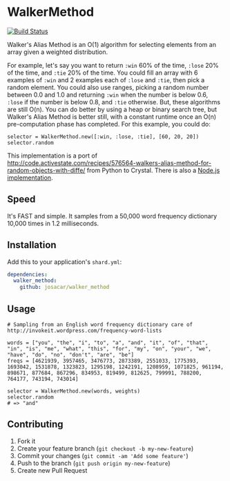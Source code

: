 # WalkerMethod

[![Build Status](https://travis-ci.org/josacar/walker_method.svg?branch=master)](https://travis-ci.org/josacar/walker_method)

Walker's Alias Method is an O(1) algorithm for selecting elements from an array given a weighted distribution.

For example, let's say you want to return `:win` 60% of the time, `:lose` 20% of the time, and `:tie` 20% of the time.  You could fill an array with
6 examples of `:win` and 2 examples each of `:lose` and `:tie`, then pick a random element.  You could also use ranges, picking a random number
between 0.0 and 1.0 and returning `:win` when the number is below 0.6, `:lose` if the number is below 0.8, and `:tie` otherwise.  But, these algorithms are still O(n).
You can do better by using a heap or binary search tree, but Walker's Alias Method is better still, with a constant runtime once an O(n)
pre-computation phase has completed.  For this example, you could do:

    selector = WalkerMethod.new([:win, :lose, :tie], [60, 20, 20])
    selector.random

This implementation is a port of http://code.activestate.com/recipes/576564-walkers-alias-method-for-random-objects-with-diffe/ from Python to Crystal.  There is also a [Node.js implementation](https://github.com/ThoughtLeadr/Walker-Random-Node).

## Speed

It's FAST and simple.  It samples from a 50,000 word frequency dictionary 10,000 times in 1.2 milliseconds.

## Installation


Add this to your application's `shard.yml`:

```yaml
dependencies:
  walker_method:
    github: josacar/walker_method
```

## Usage

    # Sampling from an English word frequency dictionary care of http://invokeit.wordpress.com/frequency-word-lists

    words = ["you", "the", "i", "to", "a", "and", "it", "of", "that", "in", "is", "me", "what", "this", "for", "my", "on", "your", "we", "have", "do", "no", "don't", "are", "be"]
    freqs = [4621939, 3957465, 3476773, 2873389, 2551033, 1775393, 1693042, 1531878, 1323823, 1295198, 1242191, 1208959, 1071825, 961194, 898671, 877684, 867296, 834953, 819499, 812625, 799991, 788200, 764177, 743194, 743014]

    selector = WalkerMethod.new(words, weights)
    selector.random
    # => "and"

## Contributing

1. Fork it
2. Create your feature branch (`git checkout -b my-new-feature`)
3. Commit your changes (`git commit -am 'Add some feature'`)
4. Push to the branch (`git push origin my-new-feature`)
5. Create new Pull Request
